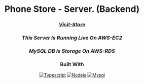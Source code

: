 <div align="center">
 
# Phone Store - Server. (Backend)
### ***[Visit-Store](https://master.d3eqhxr7e40pa9.amplifyapp.com/)***
###  ***This Server Is Running Live On AWS-EC2***
### ***MySQL DB Is Storage On AWS-RDS***

### Built With
 [![Typescript][Typescript.com]][Typescript-url]
 [![Nodejs][Nodejs.com]][Nodejs-url]
 [![Mysql][Mysql.com]][Mysql-url]


<div/>


[Nodejs.com]: https://img.shields.io/badge/Node.js-20232A?style=for-the-badge&logo=node.js&logoColor=61DAFB
[Nodejs-url]: https://nodejs.org/en/blog/release/v16.11.1/


[Typescript.com]: https://img.shields.io/badge/Typescript-20232A?style=for-the-badge&logo=typescript&logoColor=61DAFB
[Typescript-url]: https://www.typescriptlang.org/
  
[Mysql.com]: https://img.shields.io/badge/mysql-20232A?style=for-the-badge&logo=mysql&logoColor=61DAFB
[Mysql-url]: https://www.mysql.com/

[Express.com]: https://img.shields.io/badge/express-20232A?style=for-the-badge&logo=express&logoColor=61DAFB
[Express-url]: https://expressjs.com/

 
 
  
